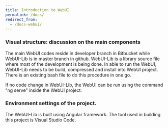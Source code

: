 ```yaml
---
title: Introduction to WebUI
permalink: /docs/
redirect_from:
  - /docs-webui/
---
```


### Visual structure: discussion on the main components

The main WebUI codes reside in developer branch in Bitbucket while WebUI-Lib is in master branch in github. WebUI-Lib is a library source file where most of the development is being done. In able to run the WebUI, WebUI-Lib needs to be build, compressed and install into WebUI project. There is an existing bash file to do this procedure in one go.

If no code change in WebUI-Lib, the WebUI can be run using the command "ng serve" inside the WebUI project.


### Environment settings of the project.

The WebUI-Lib is built using Angular framework. The tool used in building this project is Visual Studio Code.

